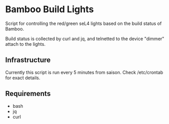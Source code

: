 Bamboo Build Lights
===================
Script for controlling the red/green seL4 lights based on the build status of Bamboo.

Build status is collected by curl and jq, and telnetted to the device "dimmer" attach to the lights.

Infrastructure
--------------
Currently this script is run every 5 minutes from saison. Check /etc/crontab for exact details.

Requirements
------------
 - bash
 - jq
 - curl

